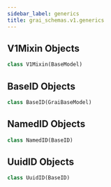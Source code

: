 ```yaml
---
sidebar_label: generics
title: grai_schemas.v1.generics
---
```


## V1Mixin Objects

```python
class V1Mixin(BaseModel)
```



## BaseID Objects

```python
class BaseID(GraiBaseModel)
```



## NamedID Objects

```python
class NamedID(BaseID)
```



## UuidID Objects

```python
class UuidID(BaseID)
```
